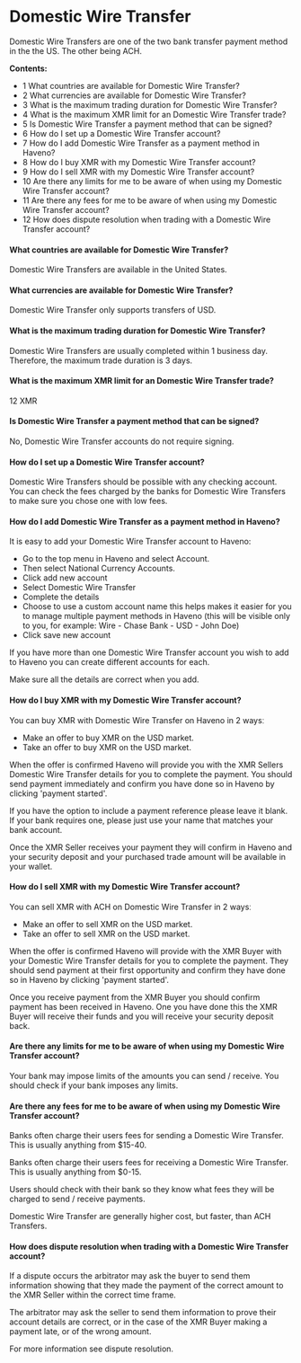 # Domestic Wire Transfer

Domestic Wire Transfers are one of the two bank transfer payment method in the the US. The other being ACH.

**Contents:**

- 1 What countries are available for Domestic Wire Transfer?
- 2 What currencies are available for Domestic Wire Transfer?
- 3 What is the maximum trading duration for Domestic Wire Transfer?
- 4 What is the maximum XMR limit for an Domestic Wire Transfer trade?
- 5 Is Domestic Wire Transfer a payment method that can be signed?
- 6 How do I set up a Domestic Wire Transfer account?
- 7 How do I add Domestic Wire Transfer as a payment method in Haveno?
- 8 How do I buy XMR with my Domestic Wire Transfer account?
- 9 How do I sell XMR with my Domestic Wire Transfer account?
- 10 Are there any limits for me to be aware of when using my Domestic Wire Transfer account?
- 11 Are there any fees for me to be aware of when using my Domestic Wire Transfer account?
- 12 How does dispute resolution when trading with a Domestic Wire Transfer account?

#### What countries are available for Domestic Wire Transfer?

Domestic Wire Transfers are available in the United States.

#### What currencies are available for Domestic Wire Transfer?

Domestic Wire Transfer only supports transfers of USD.

#### What is the maximum trading duration for Domestic Wire Transfer?

Domestic Wire Transfers are usually completed within 1 business day. Therefore, the maximum trade duration is 3 days.

#### What is the maximum XMR limit for an Domestic Wire Transfer trade?

12 XMR

#### Is Domestic Wire Transfer a payment method that can be signed?

No, Domestic Wire Transfer accounts do not require signing.

#### How do I set up a Domestic Wire Transfer account?

Domestic Wire Transfers should be possible with any checking account. You can check the fees charged by the banks for Domestic Wire Transfers to make sure you chose one with low fees.

#### How do I add Domestic Wire Transfer as a payment method in Haveno?

It is easy to add your Domestic Wire Transfer account to Haveno:
- Go to the top menu in Haveno and select Account.
- Then select National Currency Accounts.
- Click add new account
- Select Domestic Wire Transfer
- Complete the details
- Choose to use a custom account name this helps makes it easier for you to manage multiple payment methods in Haveno (this will be visible only to you, for example: Wire - Chase Bank - USD - John Doe)
- Click save new account

If you have more than one Domestic Wire Transfer account you wish to add to Haveno you can create different accounts for each.

Make sure all the details are correct when you add.

#### How do I buy XMR with my Domestic Wire Transfer account?

You can buy XMR with Domestic Wire Transfer on Haveno in 2 waysː

- Make an offer to buy XMR on the USD market.
- Take an offer to buy XMR on the USD market.

When the offer is confirmed Haveno will provide you with the XMR Sellers Domestic Wire Transfer details for you to complete the payment. You should send payment immediately and confirm you have done so in Haveno by clicking 'payment started'.

If you have the option to include a payment reference please leave it blank. If your bank requires one, please just use your name that matches your bank account.

Once the XMR Seller receives your payment they will confirm in Haveno and your security deposit and your purchased trade amount will be available in your wallet.

#### How do I sell XMR with my Domestic Wire Transfer account?

You can sell XMR with ACH on Domestic Wire Transfer in 2 waysː

- Make an offer to sell XMR on the USD market.
- Take an offer to sell XMR on the USD market.

When the offer is confirmed Haveno will provide with the XMR Buyer with your Domestic Wire Transfer details for you to complete the payment. They should send payment at their first opportunity and confirm they have done so in Haveno by clicking 'payment started'.

Once you receive payment from the XMR Buyer you should confirm payment has been received in Haveno. One you have done this the XMR Buyer will receive their funds and you will receive your security deposit back.

#### Are there any limits for me to be aware of when using my Domestic Wire Transfer account?

Your bank may impose limits of the amounts you can send / receive. You should check if your bank imposes any limits.

#### Are there any fees for me to be aware of when using my Domestic Wire Transfer account?

Banks often charge their users fees for sending a Domestic Wire Transfer. This is usually anything from $15-40.

Banks often charge their users fees for receiving a Domestic Wire Transfer. This is usually anything from $0-15.

Users should check with their bank so they know what fees they will be charged to send / receive payments.

Domestic Wire Transfer are generally higher cost, but faster, than ACH Transfers.

#### How does dispute resolution when trading with a Domestic Wire Transfer account?

If a dispute occurs the arbitrator may ask the buyer to send them information showing that they made the payment of the correct amount to the XMR Seller within the correct time frame.

The arbitrator may ask the seller to send them information to prove their account details are correct, or in the case of the XMR Buyer making a payment late, or of the wrong amount.

For more information see dispute resolution.
